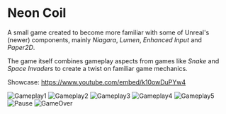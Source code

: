 # Neon Coil

A small game created to become more familiar with some of Unreal's (newer) components, mainly _Niagara_, _Lumen_, _Enhanced Input_ and _Paper2D_.
 
The game itself combines gameplay aspects from games like _Snake_ and _Space Invaders_ to create a twist on familiar game mechanics. 

Showcase: 
https://www.youtube.com/embed/k10owDuPYw4

![Gameplay1](https://github.com/DennisVidal/NeonCoil/assets/56507722/54b26aa4-430a-4f8d-94ee-57d1e4f85d3c)
![Gameplay2](https://github.com/DennisVidal/NeonCoil/assets/56507722/0c6345d3-b144-41d1-a6cc-67a5117bb83f)
![Gameplay3](https://github.com/DennisVidal/NeonCoil/assets/56507722/186e978e-f342-4b75-b8f3-db4c4e0ddb5a)
![Gameplay4](https://github.com/DennisVidal/NeonCoil/assets/56507722/a7b2ed0e-dc6d-4c67-877b-72c84d1bb73e)
![Gameplay5](https://github.com/DennisVidal/NeonCoil/assets/56507722/f1ec0022-8e70-42c3-b828-a7785b625872)
![Pause](https://github.com/DennisVidal/NeonCoil/assets/56507722/ccbedbf9-cac3-438c-8714-f308b589117e)
![GameOver](https://github.com/DennisVidal/NeonCoil/assets/56507722/38c0aa70-89e7-4651-bd12-d5547346cc32)
